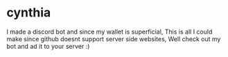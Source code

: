 # cynthia
I made a discord bot and since my wallet is superficial, This is all I could make since github doesnt support server side websites, Well check out my bot and ad it to your server :)
